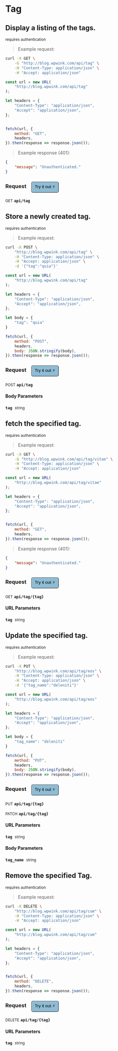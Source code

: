 # Tag


## Display a listing of the tags.

<small class="badge badge-darkred">requires authentication</small>



> Example request:

```bash
curl -X GET \
    -G "http://blog.wpwink.com/api/tag" \
    -H "Content-Type: application/json" \
    -H "Accept: application/json"
```

```javascript
const url = new URL(
    "http://blog.wpwink.com/api/tag"
);

let headers = {
    "Content-Type": "application/json",
    "Accept": "application/json",
};


fetch(url, {
    method: "GET",
    headers,
}).then(response => response.json());
```


> Example response (401):

```json
{
    "message": "Unauthenticated."
}
```
<div id="execution-results-GETapi-tag" hidden>
    <blockquote>Received response<span id="execution-response-status-GETapi-tag"></span>:</blockquote>
    <pre class="json"><code id="execution-response-content-GETapi-tag"></code></pre>
</div>
<div id="execution-error-GETapi-tag" hidden>
    <blockquote>Request failed with error:</blockquote>
    <pre><code id="execution-error-message-GETapi-tag"></code></pre>
</div>
<form id="form-GETapi-tag" data-method="GET" data-path="api/tag" data-authed="1" data-hasfiles="0" data-headers='{"Content-Type":"application\/json","Accept":"application\/json"}' onsubmit="event.preventDefault(); executeTryOut('GETapi-tag', this);">
<h3>
    Request&nbsp;&nbsp;&nbsp;
        <button type="button" style="background-color: #8fbcd4; padding: 5px 10px; border-radius: 5px; border-width: thin;" id="btn-tryout-GETapi-tag" onclick="tryItOut('GETapi-tag');">Try it out ⚡</button>
    <button type="button" style="background-color: #c97a7e; padding: 5px 10px; border-radius: 5px; border-width: thin;" id="btn-canceltryout-GETapi-tag" onclick="cancelTryOut('GETapi-tag');" hidden>Cancel</button>&nbsp;&nbsp;
    <button type="submit" style="background-color: #6ac174; padding: 5px 10px; border-radius: 5px; border-width: thin;" id="btn-executetryout-GETapi-tag" hidden>Send Request 💥</button>
    </h3>
<p>
<small class="badge badge-green">GET</small>
 <b><code>api/tag</code></b>
</p>
<p>
<label id="auth-GETapi-tag" hidden>Authorization header: <b><code>Bearer </code></b><input type="text" name="Authorization" data-prefix="Bearer " data-endpoint="GETapi-tag" data-component="header"></label>
</p>
</form>


## Store a newly created tag.

<small class="badge badge-darkred">requires authentication</small>



> Example request:

```bash
curl -X POST \
    "http://blog.wpwink.com/api/tag" \
    -H "Content-Type: application/json" \
    -H "Accept: application/json" \
    -d '{"tag":"quia"}'

```

```javascript
const url = new URL(
    "http://blog.wpwink.com/api/tag"
);

let headers = {
    "Content-Type": "application/json",
    "Accept": "application/json",
};

let body = {
    "tag": "quia"
}

fetch(url, {
    method: "POST",
    headers,
    body: JSON.stringify(body),
}).then(response => response.json());
```


<div id="execution-results-POSTapi-tag" hidden>
    <blockquote>Received response<span id="execution-response-status-POSTapi-tag"></span>:</blockquote>
    <pre class="json"><code id="execution-response-content-POSTapi-tag"></code></pre>
</div>
<div id="execution-error-POSTapi-tag" hidden>
    <blockquote>Request failed with error:</blockquote>
    <pre><code id="execution-error-message-POSTapi-tag"></code></pre>
</div>
<form id="form-POSTapi-tag" data-method="POST" data-path="api/tag" data-authed="1" data-hasfiles="0" data-headers='{"Content-Type":"application\/json","Accept":"application\/json"}' onsubmit="event.preventDefault(); executeTryOut('POSTapi-tag', this);">
<h3>
    Request&nbsp;&nbsp;&nbsp;
        <button type="button" style="background-color: #8fbcd4; padding: 5px 10px; border-radius: 5px; border-width: thin;" id="btn-tryout-POSTapi-tag" onclick="tryItOut('POSTapi-tag');">Try it out ⚡</button>
    <button type="button" style="background-color: #c97a7e; padding: 5px 10px; border-radius: 5px; border-width: thin;" id="btn-canceltryout-POSTapi-tag" onclick="cancelTryOut('POSTapi-tag');" hidden>Cancel</button>&nbsp;&nbsp;
    <button type="submit" style="background-color: #6ac174; padding: 5px 10px; border-radius: 5px; border-width: thin;" id="btn-executetryout-POSTapi-tag" hidden>Send Request 💥</button>
    </h3>
<p>
<small class="badge badge-black">POST</small>
 <b><code>api/tag</code></b>
</p>
<p>
<label id="auth-POSTapi-tag" hidden>Authorization header: <b><code>Bearer </code></b><input type="text" name="Authorization" data-prefix="Bearer " data-endpoint="POSTapi-tag" data-component="header"></label>
</p>
<h4 class="fancy-heading-panel"><b>Body Parameters</b></h4>
<p>
<b><code>tag</code></b>&nbsp;&nbsp;<small>string</small>  &nbsp;
<input type="text" name="tag" data-endpoint="POSTapi-tag" data-component="body" required  hidden>
<br>
</p>

</form>


## fetch the specified tag.

<small class="badge badge-darkred">requires authentication</small>



> Example request:

```bash
curl -X GET \
    -G "http://blog.wpwink.com/api/tag/vitae" \
    -H "Content-Type: application/json" \
    -H "Accept: application/json"
```

```javascript
const url = new URL(
    "http://blog.wpwink.com/api/tag/vitae"
);

let headers = {
    "Content-Type": "application/json",
    "Accept": "application/json",
};


fetch(url, {
    method: "GET",
    headers,
}).then(response => response.json());
```


> Example response (401):

```json
{
    "message": "Unauthenticated."
}
```
<div id="execution-results-GETapi-tag--tag-" hidden>
    <blockquote>Received response<span id="execution-response-status-GETapi-tag--tag-"></span>:</blockquote>
    <pre class="json"><code id="execution-response-content-GETapi-tag--tag-"></code></pre>
</div>
<div id="execution-error-GETapi-tag--tag-" hidden>
    <blockquote>Request failed with error:</blockquote>
    <pre><code id="execution-error-message-GETapi-tag--tag-"></code></pre>
</div>
<form id="form-GETapi-tag--tag-" data-method="GET" data-path="api/tag/{tag}" data-authed="1" data-hasfiles="0" data-headers='{"Content-Type":"application\/json","Accept":"application\/json"}' onsubmit="event.preventDefault(); executeTryOut('GETapi-tag--tag-', this);">
<h3>
    Request&nbsp;&nbsp;&nbsp;
        <button type="button" style="background-color: #8fbcd4; padding: 5px 10px; border-radius: 5px; border-width: thin;" id="btn-tryout-GETapi-tag--tag-" onclick="tryItOut('GETapi-tag--tag-');">Try it out ⚡</button>
    <button type="button" style="background-color: #c97a7e; padding: 5px 10px; border-radius: 5px; border-width: thin;" id="btn-canceltryout-GETapi-tag--tag-" onclick="cancelTryOut('GETapi-tag--tag-');" hidden>Cancel</button>&nbsp;&nbsp;
    <button type="submit" style="background-color: #6ac174; padding: 5px 10px; border-radius: 5px; border-width: thin;" id="btn-executetryout-GETapi-tag--tag-" hidden>Send Request 💥</button>
    </h3>
<p>
<small class="badge badge-green">GET</small>
 <b><code>api/tag/{tag}</code></b>
</p>
<p>
<label id="auth-GETapi-tag--tag-" hidden>Authorization header: <b><code>Bearer </code></b><input type="text" name="Authorization" data-prefix="Bearer " data-endpoint="GETapi-tag--tag-" data-component="header"></label>
</p>
<h4 class="fancy-heading-panel"><b>URL Parameters</b></h4>
<p>
<b><code>tag</code></b>&nbsp;&nbsp;<small>string</small>  &nbsp;
<input type="text" name="tag" data-endpoint="GETapi-tag--tag-" data-component="url" required  hidden>
<br>
</p>
</form>


## Update the specified tag.

<small class="badge badge-darkred">requires authentication</small>



> Example request:

```bash
curl -X PUT \
    "http://blog.wpwink.com/api/tag/eos" \
    -H "Content-Type: application/json" \
    -H "Accept: application/json" \
    -d '{"tag_name":"deleniti"}'

```

```javascript
const url = new URL(
    "http://blog.wpwink.com/api/tag/eos"
);

let headers = {
    "Content-Type": "application/json",
    "Accept": "application/json",
};

let body = {
    "tag_name": "deleniti"
}

fetch(url, {
    method: "PUT",
    headers,
    body: JSON.stringify(body),
}).then(response => response.json());
```


<div id="execution-results-PUTapi-tag--tag-" hidden>
    <blockquote>Received response<span id="execution-response-status-PUTapi-tag--tag-"></span>:</blockquote>
    <pre class="json"><code id="execution-response-content-PUTapi-tag--tag-"></code></pre>
</div>
<div id="execution-error-PUTapi-tag--tag-" hidden>
    <blockquote>Request failed with error:</blockquote>
    <pre><code id="execution-error-message-PUTapi-tag--tag-"></code></pre>
</div>
<form id="form-PUTapi-tag--tag-" data-method="PUT" data-path="api/tag/{tag}" data-authed="1" data-hasfiles="0" data-headers='{"Content-Type":"application\/json","Accept":"application\/json"}' onsubmit="event.preventDefault(); executeTryOut('PUTapi-tag--tag-', this);">
<h3>
    Request&nbsp;&nbsp;&nbsp;
        <button type="button" style="background-color: #8fbcd4; padding: 5px 10px; border-radius: 5px; border-width: thin;" id="btn-tryout-PUTapi-tag--tag-" onclick="tryItOut('PUTapi-tag--tag-');">Try it out ⚡</button>
    <button type="button" style="background-color: #c97a7e; padding: 5px 10px; border-radius: 5px; border-width: thin;" id="btn-canceltryout-PUTapi-tag--tag-" onclick="cancelTryOut('PUTapi-tag--tag-');" hidden>Cancel</button>&nbsp;&nbsp;
    <button type="submit" style="background-color: #6ac174; padding: 5px 10px; border-radius: 5px; border-width: thin;" id="btn-executetryout-PUTapi-tag--tag-" hidden>Send Request 💥</button>
    </h3>
<p>
<small class="badge badge-darkblue">PUT</small>
 <b><code>api/tag/{tag}</code></b>
</p>
<p>
<small class="badge badge-purple">PATCH</small>
 <b><code>api/tag/{tag}</code></b>
</p>
<p>
<label id="auth-PUTapi-tag--tag-" hidden>Authorization header: <b><code>Bearer </code></b><input type="text" name="Authorization" data-prefix="Bearer " data-endpoint="PUTapi-tag--tag-" data-component="header"></label>
</p>
<h4 class="fancy-heading-panel"><b>URL Parameters</b></h4>
<p>
<b><code>tag</code></b>&nbsp;&nbsp;<small>string</small>  &nbsp;
<input type="text" name="tag" data-endpoint="PUTapi-tag--tag-" data-component="url" required  hidden>
<br>
</p>
<h4 class="fancy-heading-panel"><b>Body Parameters</b></h4>
<p>
<b><code>tag_name</code></b>&nbsp;&nbsp;<small>string</small>  &nbsp;
<input type="text" name="tag_name" data-endpoint="PUTapi-tag--tag-" data-component="body" required  hidden>
<br>
</p>

</form>


## Remove the specified Tag.

<small class="badge badge-darkred">requires authentication</small>



> Example request:

```bash
curl -X DELETE \
    "http://blog.wpwink.com/api/tag/cum" \
    -H "Content-Type: application/json" \
    -H "Accept: application/json"
```

```javascript
const url = new URL(
    "http://blog.wpwink.com/api/tag/cum"
);

let headers = {
    "Content-Type": "application/json",
    "Accept": "application/json",
};


fetch(url, {
    method: "DELETE",
    headers,
}).then(response => response.json());
```


<div id="execution-results-DELETEapi-tag--tag-" hidden>
    <blockquote>Received response<span id="execution-response-status-DELETEapi-tag--tag-"></span>:</blockquote>
    <pre class="json"><code id="execution-response-content-DELETEapi-tag--tag-"></code></pre>
</div>
<div id="execution-error-DELETEapi-tag--tag-" hidden>
    <blockquote>Request failed with error:</blockquote>
    <pre><code id="execution-error-message-DELETEapi-tag--tag-"></code></pre>
</div>
<form id="form-DELETEapi-tag--tag-" data-method="DELETE" data-path="api/tag/{tag}" data-authed="1" data-hasfiles="0" data-headers='{"Content-Type":"application\/json","Accept":"application\/json"}' onsubmit="event.preventDefault(); executeTryOut('DELETEapi-tag--tag-', this);">
<h3>
    Request&nbsp;&nbsp;&nbsp;
        <button type="button" style="background-color: #8fbcd4; padding: 5px 10px; border-radius: 5px; border-width: thin;" id="btn-tryout-DELETEapi-tag--tag-" onclick="tryItOut('DELETEapi-tag--tag-');">Try it out ⚡</button>
    <button type="button" style="background-color: #c97a7e; padding: 5px 10px; border-radius: 5px; border-width: thin;" id="btn-canceltryout-DELETEapi-tag--tag-" onclick="cancelTryOut('DELETEapi-tag--tag-');" hidden>Cancel</button>&nbsp;&nbsp;
    <button type="submit" style="background-color: #6ac174; padding: 5px 10px; border-radius: 5px; border-width: thin;" id="btn-executetryout-DELETEapi-tag--tag-" hidden>Send Request 💥</button>
    </h3>
<p>
<small class="badge badge-red">DELETE</small>
 <b><code>api/tag/{tag}</code></b>
</p>
<p>
<label id="auth-DELETEapi-tag--tag-" hidden>Authorization header: <b><code>Bearer </code></b><input type="text" name="Authorization" data-prefix="Bearer " data-endpoint="DELETEapi-tag--tag-" data-component="header"></label>
</p>
<h4 class="fancy-heading-panel"><b>URL Parameters</b></h4>
<p>
<b><code>tag</code></b>&nbsp;&nbsp;<small>string</small>  &nbsp;
<input type="text" name="tag" data-endpoint="DELETEapi-tag--tag-" data-component="url" required  hidden>
<br>
</p>
</form>



